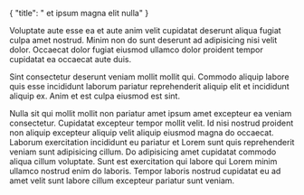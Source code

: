 {
  "title": " et ipsum magna elit nulla"
}

Voluptate aute esse ea et aute anim velit cupidatat deserunt aliqua fugiat culpa amet nostrud. Minim non do sunt deserunt ad adipisicing nisi velit dolor. Occaecat dolor fugiat eiusmod ullamco dolor proident tempor cupidatat ea occaecat aute duis.

Sint consectetur deserunt veniam mollit mollit qui. Commodo aliquip labore quis esse incididunt laborum pariatur reprehenderit aliquip elit et incididunt aliquip ex. Anim et est culpa eiusmod est sint.

Nulla sit qui mollit mollit non pariatur amet ipsum amet excepteur ea veniam consectetur. Cupidatat excepteur tempor mollit velit. Id nisi nostrud proident non aliquip excepteur aliquip velit aliquip eiusmod magna do occaecat. Laborum exercitation incididunt eu pariatur et Lorem sunt quis reprehenderit veniam sunt adipisicing cillum. Do adipisicing amet cupidatat commodo aliqua cillum voluptate. Sunt est exercitation qui labore qui Lorem minim ullamco nostrud enim do laboris. Tempor laboris nostrud cupidatat eu ad amet velit sunt labore cillum excepteur pariatur sunt veniam.